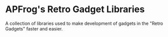 # APFrog's Retro Gadget Libraries
A collection of libraries used to make development of gadgets in the "Retro Gadgets" faster and easier.
